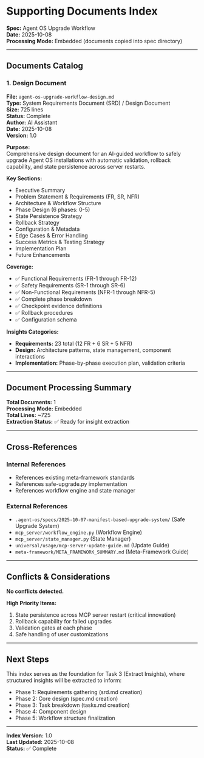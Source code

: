 # Supporting Documents Index

**Spec:** Agent OS Upgrade Workflow  
**Date:** 2025-10-08  
**Processing Mode:** Embedded (documents copied into spec directory)

---

## Documents Catalog

### 1. Design Document

**File:** `agent-os-upgrade-workflow-design.md`  
**Type:** System Requirements Document (SRD) / Design Document  
**Size:** 725 lines  
**Status:** Complete  
**Author:** AI Assistant  
**Date:** 2025-10-08  
**Version:** 1.0

**Purpose:**  
Comprehensive design document for an AI-guided workflow to safely upgrade Agent OS installations with automatic validation, rollback capability, and state persistence across server restarts.

**Key Sections:**
- Executive Summary
- Problem Statement & Requirements (FR, SR, NFR)
- Architecture & Workflow Structure
- Phase Design (6 phases: 0-5)
- State Persistence Strategy
- Rollback Strategy
- Configuration & Metadata
- Edge Cases & Error Handling
- Success Metrics & Testing Strategy
- Implementation Plan
- Future Enhancements

**Coverage:**
- ✅ Functional Requirements (FR-1 through FR-12)
- ✅ Safety Requirements (SR-1 through SR-6)
- ✅ Non-Functional Requirements (NFR-1 through NFR-5)
- ✅ Complete phase breakdown
- ✅ Checkpoint evidence definitions
- ✅ Rollback procedures
- ✅ Configuration schema

**Insights Categories:**
- **Requirements:** 23 total (12 FR + 6 SR + 5 NFR)
- **Design:** Architecture patterns, state management, component interactions
- **Implementation:** Phase-by-phase execution plan, validation criteria

---

## Document Processing Summary

**Total Documents:** 1  
**Processing Mode:** Embedded  
**Total Lines:** ~725  
**Extraction Status:** ✅ Ready for insight extraction

---

## Cross-References

### Internal References
- References existing meta-framework standards
- References safe-upgrade.py implementation
- References workflow engine and state manager

### External References
- `.agent-os/specs/2025-10-07-manifest-based-upgrade-system/` (Safe Upgrade System)
- `mcp_server/workflow_engine.py` (Workflow Engine)
- `mcp_server/state_manager.py` (State Manager)
- `universal/usage/mcp-server-update-guide.md` (Update Guide)
- `meta-framework/META_FRAMEWORK_SUMMARY.md` (Meta-Framework Guide)

---

## Conflicts & Considerations

**No conflicts detected.**

**High Priority Items:**
1. State persistence across MCP server restart (critical innovation)
2. Rollback capability for failed upgrades
3. Validation gates at each phase
4. Safe handling of user customizations

---

## Next Steps

This index serves as the foundation for Task 3 (Extract Insights), where structured insights will be extracted to inform:
- Phase 1: Requirements gathering (srd.md creation)
- Phase 2: Core design (spec.md creation)
- Phase 3: Task breakdown (tasks.md creation)
- Phase 4: Component design
- Phase 5: Workflow structure finalization

---

**Index Version:** 1.0  
**Last Updated:** 2025-10-08  
**Status:** ✅ Complete

